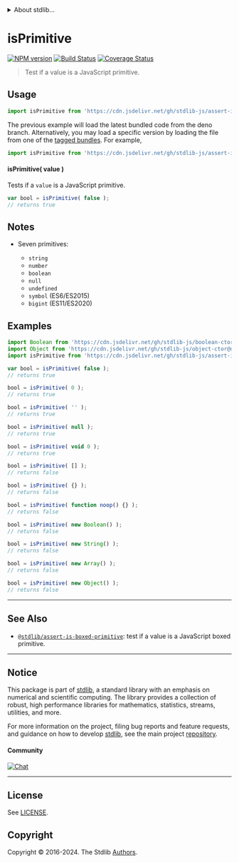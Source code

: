 <!--

@license Apache-2.0

Copyright (c) 2018 The Stdlib Authors.

Licensed under the Apache License, Version 2.0 (the "License");
you may not use this file except in compliance with the License.
You may obtain a copy of the License at

   http://www.apache.org/licenses/LICENSE-2.0

Unless required by applicable law or agreed to in writing, software
distributed under the License is distributed on an "AS IS" BASIS,
WITHOUT WARRANTIES OR CONDITIONS OF ANY KIND, either express or implied.
See the License for the specific language governing permissions and
limitations under the License.

-->


<details>
  <summary>
    About stdlib...
  </summary>
  <p>We believe in a future in which the web is a preferred environment for numerical computation. To help realize this future, we've built stdlib. stdlib is a standard library, with an emphasis on numerical and scientific computation, written in JavaScript (and C) for execution in browsers and in Node.js.</p>
  <p>The library is fully decomposable, being architected in such a way that you can swap out and mix and match APIs and functionality to cater to your exact preferences and use cases.</p>
  <p>When you use stdlib, you can be absolutely certain that you are using the most thorough, rigorous, well-written, studied, documented, tested, measured, and high-quality code out there.</p>
  <p>To join us in bringing numerical computing to the web, get started by checking us out on <a href="https://github.com/stdlib-js/stdlib">GitHub</a>, and please consider <a href="https://opencollective.com/stdlib">financially supporting stdlib</a>. We greatly appreciate your continued support!</p>
</details>

# isPrimitive

[![NPM version][npm-image]][npm-url] [![Build Status][test-image]][test-url] [![Coverage Status][coverage-image]][coverage-url] <!-- [![dependencies][dependencies-image]][dependencies-url] -->

> Test if a value is a JavaScript primitive.



<section class="usage">

## Usage

```javascript
import isPrimitive from 'https://cdn.jsdelivr.net/gh/stdlib-js/assert-is-primitive@deno/mod.js';
```
The previous example will load the latest bundled code from the deno branch. Alternatively, you may load a specific version by loading the file from one of the [tagged bundles](https://github.com/stdlib-js/assert-is-primitive/tags). For example,

```javascript
import isPrimitive from 'https://cdn.jsdelivr.net/gh/stdlib-js/assert-is-primitive@v0.2.1-deno/mod.js';
```

#### isPrimitive( value )

Tests if a `value` is a JavaScript primitive.

```javascript
var bool = isPrimitive( false );
// returns true
```

</section>

<!-- /.usage -->

<section class="notes">

## Notes

-   Seven primitives:

    -   `string`
    -   `number`
    -   `boolean`
    -   `null`
    -   `undefined`
    -   `symbol` (ES6/ES2015)
    -   `bigint` (ES11/ES2020)

</section>

<!-- /.notes -->

<section class="examples">

## Examples

<!-- eslint-disable no-restricted-syntax, no-new-wrappers, no-empty-function, no-array-constructor -->

<!-- eslint no-undef: "error" -->

```javascript
import Boolean from 'https://cdn.jsdelivr.net/gh/stdlib-js/boolean-ctor@deno/mod.js';
import Object from 'https://cdn.jsdelivr.net/gh/stdlib-js/object-ctor@deno/mod.js';
import isPrimitive from 'https://cdn.jsdelivr.net/gh/stdlib-js/assert-is-primitive@deno/mod.js';

var bool = isPrimitive( false );
// returns true

bool = isPrimitive( 0 );
// returns true

bool = isPrimitive( '' );
// returns true

bool = isPrimitive( null );
// returns true

bool = isPrimitive( void 0 );
// returns true

bool = isPrimitive( [] );
// returns false

bool = isPrimitive( {} );
// returns false

bool = isPrimitive( function noop() {} );
// returns false

bool = isPrimitive( new Boolean() );
// returns false

bool = isPrimitive( new String() );
// returns false

bool = isPrimitive( new Array() );
// returns false

bool = isPrimitive( new Object() );
// returns false
```

</section>

<!-- /.examples -->

<!-- Section for related `stdlib` packages. Do not manually edit this section, as it is automatically populated. -->

<section class="related">

* * *

## See Also

-   <span class="package-name">[`@stdlib/assert-is-boxed-primitive`][@stdlib/assert/is-boxed-primitive]</span><span class="delimiter">: </span><span class="description">test if a value is a JavaScript boxed primitive.</span>

</section>

<!-- /.related -->

<!-- Section for all links. Make sure to keep an empty line after the `section` element and another before the `/section` close. -->


<section class="main-repo" >

* * *

## Notice

This package is part of [stdlib][stdlib], a standard library with an emphasis on numerical and scientific computing. The library provides a collection of robust, high performance libraries for mathematics, statistics, streams, utilities, and more.

For more information on the project, filing bug reports and feature requests, and guidance on how to develop [stdlib][stdlib], see the main project [repository][stdlib].

#### Community

[![Chat][chat-image]][chat-url]

---

## License

See [LICENSE][stdlib-license].


## Copyright

Copyright &copy; 2016-2024. The Stdlib [Authors][stdlib-authors].

</section>

<!-- /.stdlib -->

<!-- Section for all links. Make sure to keep an empty line after the `section` element and another before the `/section` close. -->

<section class="links">

[npm-image]: http://img.shields.io/npm/v/@stdlib/assert-is-primitive.svg
[npm-url]: https://npmjs.org/package/@stdlib/assert-is-primitive

[test-image]: https://github.com/stdlib-js/assert-is-primitive/actions/workflows/test.yml/badge.svg?branch=v0.2.1
[test-url]: https://github.com/stdlib-js/assert-is-primitive/actions/workflows/test.yml?query=branch:v0.2.1

[coverage-image]: https://img.shields.io/codecov/c/github/stdlib-js/assert-is-primitive/main.svg
[coverage-url]: https://codecov.io/github/stdlib-js/assert-is-primitive?branch=main

<!--

[dependencies-image]: https://img.shields.io/david/stdlib-js/assert-is-primitive.svg
[dependencies-url]: https://david-dm.org/stdlib-js/assert-is-primitive/main

-->

[chat-image]: https://img.shields.io/gitter/room/stdlib-js/stdlib.svg
[chat-url]: https://app.gitter.im/#/room/#stdlib-js_stdlib:gitter.im

[stdlib]: https://github.com/stdlib-js/stdlib

[stdlib-authors]: https://github.com/stdlib-js/stdlib/graphs/contributors

[umd]: https://github.com/umdjs/umd
[es-module]: https://developer.mozilla.org/en-US/docs/Web/JavaScript/Guide/Modules

[deno-url]: https://github.com/stdlib-js/assert-is-primitive/tree/deno
[deno-readme]: https://github.com/stdlib-js/assert-is-primitive/blob/deno/README.md
[umd-url]: https://github.com/stdlib-js/assert-is-primitive/tree/umd
[umd-readme]: https://github.com/stdlib-js/assert-is-primitive/blob/umd/README.md
[esm-url]: https://github.com/stdlib-js/assert-is-primitive/tree/esm
[esm-readme]: https://github.com/stdlib-js/assert-is-primitive/blob/esm/README.md
[branches-url]: https://github.com/stdlib-js/assert-is-primitive/blob/main/branches.md

[stdlib-license]: https://raw.githubusercontent.com/stdlib-js/assert-is-primitive/main/LICENSE

<!-- <related-links> -->

[@stdlib/assert/is-boxed-primitive]: https://github.com/stdlib-js/assert-is-boxed-primitive/tree/deno

<!-- </related-links> -->

</section>

<!-- /.links -->

